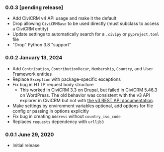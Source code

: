### 0.0.3 [pending release]

- Add CiviCRM v4 API usage and make it the default
- Drop allowing `CiviCRMBase` to be used directly (must subclass to access a CiviCRM entity)
- Update settings to automatically search for a `.civipy` or `pyproject.toml` file
- "Drop" Python 3.8 "support"

### 0.0.2 January 13, 2024

- Add `Contribution`, `ContributionRecur`, `Membership`, `Country`, and User Framework entities
- Replace `Exception` with package-specific exceptions
- Fix bug in HTTP request body structure
  - This worked in CiviCRM 3.3 on Drupal, but failed in CiviCRM 5.46.3 on WordPress.
The old behavior was consistent with the v3 API explorer in CiviCRM but not with
[the v3 REST API documentation](https://docs.civicrm.org/dev/en/latest/api/v3/usage/#rest).
- Make settings by environment variables optional, add options for file config or passing in options explicitly
- Fix bug in creating `Address` without `country_iso_code`
- Replaces `requests` dependency with `urllib3`

### 0.0.1 June 29, 2020

- Initial release
